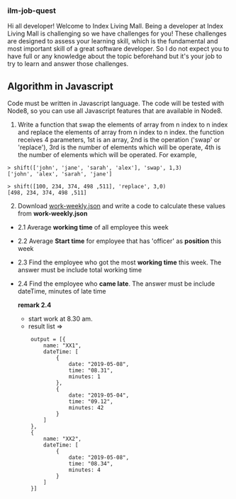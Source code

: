 ### ilm-job-quest

Hi all developer! Welcome to Index Living Mall. Being a developer at Index Living Mall is challenging so we have challenges for you! These challenges are designed to assess your learning skill, which is the fundamental and most important skill of a great software developer. So I do not expect you to have full or any knowledge about the topic beforehand but it's your job to try to learn and answer those challenges.

## Algorithm in Javascript
Code must be written in Javascript language. The code will be tested with Node8, so you can use all Javascript features that are available in Node8.

1. Write a function that swap the elements of array from n index to n index and replace the elements of array from n index to n index. the function receives 4 parameters, 1st is an array, 2nd is the operation ('swap' or 'replace'), 3rd is the number of elements which will be operate, 4th is the number of elements which will be operated. For example,

```
> shift(['john', 'jane', 'sarah', 'alex'], 'swap', 1,3)
['john', 'alex', 'sarah', 'jane']

> shift([100, 234, 374, 498 ,511], 'replace', 3,0)
[498, 234, 374, 498 ,511]
```

2. Download [work-weekly.json](https://github.com/indexlivingmall/ilm-job-quest/blob/master/work-weekly.json) and write a code to calculate these values from **work-weekly.json**
- 2.1 Average **working time** of all employee this week
- 2.2 Average **Start time** for employee that has 'officer' as **position** this week
- 2.3 Find the employee who got the most **working time** this week. The answer must be include total working time
- 2.4 Find the employee who **came late**. The answer must be include dateTime, minutes of late time

    **remark 2.4**
    - start work at 8.30 am.
    - result list => 
    ```
        output = [{
            name: "XX1",
            dateTime: [
                {
                    date: "2019-05-08",
                    time: "08.31",
                    minutes: 1
                },
                {
                    date: "2019-05-04",
                    time: "09.12",
                    minutes: 42
                }
            ]
        },
        {
            name: "XX2",
            dateTime: [
                {
                    date: "2019-05-08",
                    time: "08.34",
                    minutes: 4
                }
            ]
        }]
    ```